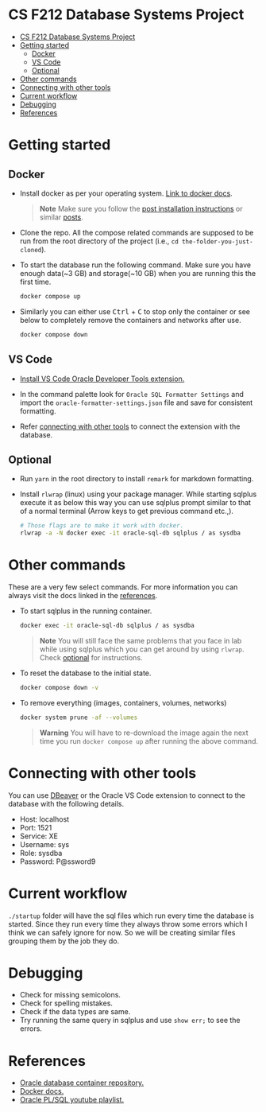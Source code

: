 # CS F212 Database Systems Project

- [CS F212 Database Systems Project](#cs-f212-database-systems-project)
- [Getting started](#getting-started)
  - [Docker](#docker)
  - [VS Code](#vs-code)
  - [Optional](#optional)
- [Other commands](#other-commands)
- [Connecting with other tools](#connecting-with-other-tools)
- [Current workflow](#current-workflow)
- [Debugging](#debugging)
- [References](#references)

# Getting started

## Docker

*   Install docker as per your operating system. [Link to docker docs](https://docs.docker.com/engine/install/ubuntu/#installation-methods).

    > **Note**
    > Make sure you follow the [post installation instructions](https://docs.docker.com/engine/install/linux-postinstall/) or similar [posts](https://www.digitalocean.com/community/questions/how-to-fix-docker-got-permission-denied-while-trying-to-connect-to-the-docker-daemon-socket).

*   Clone the repo. All the compose related commands are supposed to be run from the root directory of the project (i.e., `cd the-folder-you-just-cloned`).

*   To start the database run the following command. Make sure you have enough data(~3 GB) and storage(~10 GB) when you are running this the first time.

    ```bash
    docker compose up
    ```

*   Similarly you can either use <kbd>Ctrl</kbd> + <kbd>C</kbd> to stop only the container or see below to completely remove the containers and networks after use.

    ```bash
    docker compose down
    ```

## VS Code

*   [Install VS Code Oracle Developer Tools extension.](https://marketplace.visualstudio.com/items?itemName=Oracle.oracledevtools)

*   In the command palette look for `Oracle SQL Formatter Settings` and import the `oracle-formatter-settings.json` file and save for consistent formatting.

*   Refer  [connecting with other tools](#connecting-with-other-tools) to connect the extension with the database.

## Optional

*   Run `yarn` in the root directory to install `remark` for markdown formatting.
*   Install `rlwrap` (linux) using your package manager. While starting sqlplus execute it as below this way you can use sqlplus prompt similar to that of a normal terminal (Arrow keys to get previous command etc.,).

    ```bash
    # Those flags are to make it work with docker.
    rlwrap -a -N docker exec -it oracle-sql-db sqlplus / as sysdba
    ```

# Other commands

These are a very few select commands. For more information you can always visit the docs linked in the [references](#references).

*   To start sqlplus in the running container.

    ```bash
    docker exec -it oracle-sql-db sqlplus / as sysdba
    ```

    > **Note**
    > You will still face the same problems that you face in lab while using sqlplus which you can get around by using `rlwrap`. Check [optional](#optional) for instructions.

*   To reset the database to the initial state.

    ```bash
    docker compose down -v
    ```

*   To remove everything (images, containers, volumes, networks)

    ```bash
    docker system prune -af --volumes
    ```

    > **Warning**
    > You will have to re-download the image again the next time you run `docker compose up` after running the above command.

# Connecting with other tools

You can use [DBeaver](https://dbeaver.io/download/) or the Oracle VS Code extension to connect to the database with the following details.

*   Host: localhost
*   Port: 1521
*   Service: XE
*   Username: sys
*   Role: sysdba
*   Password: P@ssword9

# Current workflow

`./startup` folder will have the sql files which run every time the database is started. Since they run every time they always throw some errors which I think we can safely ignore for now. So we will be creating similar files grouping them by the job they do.

# Debugging

*   Check for missing semicolons.
*   Check for spelling mistakes.
*   Check if the data types are same.
*   Try running the same query in sqlplus and use `show err;` to see the errors.

# References

*   [Oracle database container repository.](https://container-registry.oracle.com/ords/f?p=113:4:5505774220922:::4:P4_REPOSITORY,AI_REPOSITORY,AI_REPOSITORY_NAME,P4_REPOSITORY_NAME,P4_EULA_ID,P4_BUSINESS_AREA_ID:803,803,Oracle%20Database%20Express%20Edition,Oracle%20Database%20Express%20Edition,1,0\&cs=3ovGLBhIPtwiUSX6-52Lmzy52i5dPCeiH1H6Imux_1gaEMSsq5Dokm-R-CcPzzUfJ8PvVl0xIyXDv8emwFyuBwA)
*   [Docker docs.](https://docs.docker.com/get-started/overview/)
*   [Oracle PL/SQL youtube playlist.](https://www.youtube.com/playlist?list=PLL_LQvNX4xKyiExzq9GKwORoH6nvaRnOQ)
